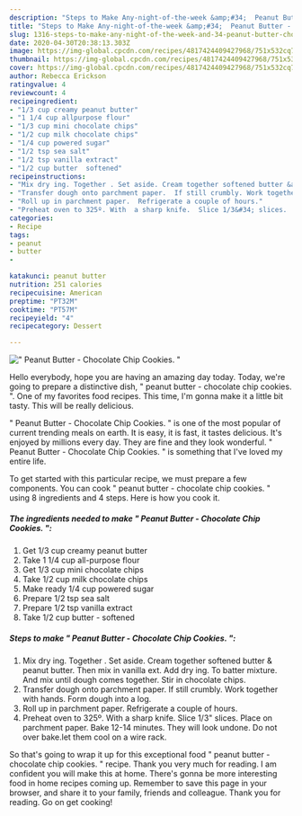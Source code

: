 ```yaml
---
description: "Steps to Make Any-night-of-the-week &amp;#34;  Peanut Butter - Chocolate Chip Cookies. &amp;#34;"
title: "Steps to Make Any-night-of-the-week &amp;#34;  Peanut Butter - Chocolate Chip Cookies. &amp;#34;"
slug: 1316-steps-to-make-any-night-of-the-week-and-34-peanut-butter-chocolate-chip-cookies-and-34
date: 2020-04-30T20:38:13.303Z
image: https://img-global.cpcdn.com/recipes/4817424409427968/751x532cq70/peanut-butter-chocolate-chip-cookies-recipe-main-photo.jpg
thumbnail: https://img-global.cpcdn.com/recipes/4817424409427968/751x532cq70/peanut-butter-chocolate-chip-cookies-recipe-main-photo.jpg
cover: https://img-global.cpcdn.com/recipes/4817424409427968/751x532cq70/peanut-butter-chocolate-chip-cookies-recipe-main-photo.jpg
author: Rebecca Erickson
ratingvalue: 4
reviewcount: 4
recipeingredient:
- "1/3 cup creamy peanut butter"
- "1 1/4 cup allpurpose flour"
- "1/3 cup mini chocolate chips"
- "1/2 cup milk chocolate chips"
- "1/4 cup powered sugar"
- "1/2 tsp sea salt"
- "1/2 tsp vanilla extract"
- "1/2 cup butter  softened"
recipeinstructions:
- "Mix dry ing. Together . Set aside. Cream together softened butter &amp; peanut butter.  Then mix in vanilla ext. Add dry ing. To batter mixture.  And mix until dough comes together.  Stir in chocolate chips."
- "Transfer dough onto parchment paper.  If still crumbly. Work together with hands. Form dough into a log."
- "Roll up in parchment paper.  Refrigerate a couple of hours."
- "Preheat oven to 325º. With  a sharp knife.  Slice 1/3&#34; slices.  Place on parchment paper.  Bake 12-14 minutes.  They will look undone. Do not over bake.let them cool on a wire rack."
categories:
- Recipe
tags:
- peanut
- butter
- 

katakunci: peanut butter  
nutrition: 251 calories
recipecuisine: American
preptime: "PT32M"
cooktime: "PT57M"
recipeyield: "4"
recipecategory: Dessert

---
```



![&#34;  Peanut Butter - Chocolate Chip Cookies. &#34;](https://img-global.cpcdn.com/recipes/4817424409427968/751x532cq70/peanut-butter-chocolate-chip-cookies-recipe-main-photo.jpg)

Hello everybody, hope you are having an amazing day today. Today, we're going to prepare a distinctive dish, &#34;  peanut butter - chocolate chip cookies. &#34;. One of my favorites food recipes. This time, I'm gonna make it a little bit tasty. This will be really delicious.



&#34;  Peanut Butter - Chocolate Chip Cookies. &#34; is one of the most popular of current trending meals on earth. It is easy, it is fast, it tastes delicious. It's enjoyed by millions every day. They are fine and they look wonderful. &#34;  Peanut Butter - Chocolate Chip Cookies. &#34; is something that I've loved my entire life.


To get started with this particular recipe, we must prepare a few components. You can cook &#34;  peanut butter - chocolate chip cookies. &#34; using 8 ingredients and 4 steps. Here is how you cook it.

<!--inarticleads1-->

##### The ingredients needed to make &#34;  Peanut Butter - Chocolate Chip Cookies. &#34;:

1. Get 1/3 cup creamy peanut butter
1. Take 1 1/4 cup all-purpose flour
1. Get 1/3 cup mini chocolate chips
1. Take 1/2 cup milk chocolate chips
1. Make ready 1/4 cup powered sugar
1. Prepare 1/2 tsp sea salt
1. Prepare 1/2 tsp vanilla extract
1. Take 1/2 cup butter - softened




<!--inarticleads2-->

##### Steps to make &#34;  Peanut Butter - Chocolate Chip Cookies. &#34;:

1. Mix dry ing. Together . Set aside. Cream together softened butter &amp; peanut butter.  Then mix in vanilla ext. Add dry ing. To batter mixture.  And mix until dough comes together.  Stir in chocolate chips.
1. Transfer dough onto parchment paper.  If still crumbly. Work together with hands. Form dough into a log.
1. Roll up in parchment paper.  Refrigerate a couple of hours.
1. Preheat oven to 325º. With  a sharp knife.  Slice 1/3&#34; slices.  Place on parchment paper.  Bake 12-14 minutes.  They will look undone. Do not over bake.let them cool on a wire rack.




So that's going to wrap it up for this exceptional food &#34;  peanut butter - chocolate chip cookies. &#34; recipe. Thank you very much for reading. I am confident you will make this at home. There's gonna be more interesting food in home recipes coming up. Remember to save this page in your browser, and share it to your family, friends and colleague. Thank you for reading. Go on get cooking!
